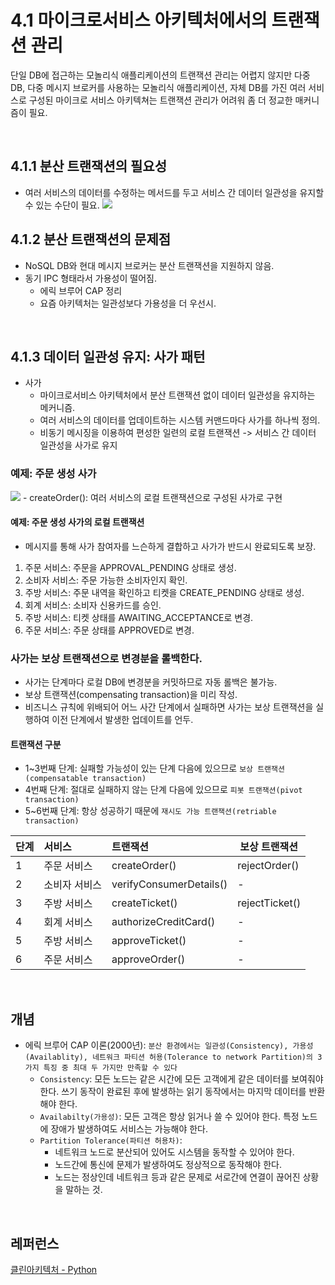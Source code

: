 # 4.1 마이크로서비스 아키텍처에서의 트랜잭션 관리

단일 DB에 접근하는 모놀리식 애플리케이션의 트랜잭션 관리는 어렵지 않지만 다중 DB, 다중 메시지 브로커를 사용하는 모놀리식 애플리케이션, 자체 DB를 가진 여러 서비스로 구성된 마이크로 서비스 아키텍쳐는 트랜잭션 관리가 어려워 좀 더 정교한 매커니즘이 필요.

<br />

## 4.1.1 분산 트랜잭션의 필요성

-   여러 서비스의 데이터를 수정하는 메서드를 두고 서비스 간 데이터 일관성을 유지할 수 있는 수단이 필요.
    <img src="https://thebook.io/img/007035/157.jpg">

## 4.1.2 분산 트랜잭션의 문제점

-   NoSQL DB와 현대 메시지 브로커는 분산 트랜잭션을 지원하지 않음.
-   동기 IPC 형태라서 가용성이 떨어짐.
    -   에릭 브루어 CAP 정리
    -   요즘 아키텍처는 일관성보다 가용성을 더 우선시.

<br />

## 4.1.3 데이터 일관성 유지: 사가 패턴

-   사가
    -   마이크로서비스 아키텍처에서 분산 트랜잭션 없이 데이터 일관성을 유지하는 메커니즘.
    -   여러 서비스의 데이터를 업데이트하는 시스템 커맨드마다 사가를 하나씩 정의.
    -   비동기 메시징을 이용하여 편성한 일련의 로컬 트랜잭션 -> 서비스 간 데이터 일관성을 사가로 유지

### 예제: 주문 생성 사가

 <img src="https://thebook.io/img/007035/159.jpg">
 - createOrder(): 여러 서비스의 로컬 트랜잭션으로 구성된 사가로 구현

#### 예제: 주문 생성 사가의 로컬 트랜잭션

-   메시지를 통해 사가 참여자를 느슨하게 결합하고 사가가 반드시 완료되도록 보장.

1. 주문 서비스: 주문을 APPROVAL_PENDING 상태로 생성.
2. 소비자 서비스: 주문 가능한 소비자인지 확인.
3. 주방 서비스: 주문 내역을 확인하고 티켓을 CREATE_PENDING 상태로 생성.
4. 회계 서비스: 소비자 신용카드를 승인.
5. 주방 서비스: 티켓 상태를 AWAITING_ACCEPTANCE로 변경.
6. 주문 서비스: 주문 상태를 APPROVED로 변경.

### 사가는 보상 트랜잭션으로 변경분을 롤백한다.

-   사가는 단계마다 로컬 DB에 변경분을 커밋하므로 자동 롤백은 불가능.
-   보상 트랜잭션(compensating transaction)을 미리 작성.
-   비즈니스 규칙에 위배되어 어느 사간 단계에서 실패하면 사가는 보상 트랜잭션을 실행하여 이전 단계에서 발생한 업데이트를 언두.

#### 트랜잭션 구분

-   1~3번째 단계: 실패할 가능성이 있는 단계 다음에 있으므로 `보상 트랜잭션(compensatable transaction)`
-   4번째 단계: 절대로 실패하지 않는 단계 다음에 있으므로 `피봇 트랜잭션(pivot transaction)`
-   5~6번째 단계: 항상 성공하기 때문에 `재시도 가능 트랜잭션(retriable transaction)`

| 단계 | 서비스        | 트랜잭션                | 보상 트랜잭션  |
| :--- | :------------ | :---------------------- | -------------- |
| 1    | 주문 서비스   | createOrder()           | rejectOrder()  |
| 2    | 소비자 서비스 | verifyConsumerDetails() | -              |
| 3    | 주방 서비스   | createTicket()          | rejectTicket() |
| 4    | 회계 서비스   | authorizeCreditCard()   | -              |
| 5    | 주방 서비스   | approveTicket()         | -              |
| 6    | 주문 서비스   | approveOrder()          | -              |

<br />

## 개념

-   에릭 브루어 CAP 이론(2000년): `분산 환경에서는 일관성(Consistency), 가용성(Availablity), 네트워크 파티션 허용(Tolerance to network Partition)의 3가지 특징 중 최대 두 가지만 만족할 수 있다`
    -   `Consistency`: 모든 노드는 같은 시간에 모든 고객에게 같은 데이터를 보여줘야 한다. 쓰기 동작이 완료된 후에 발생하는 읽기 동작에서는 마지막 데이터를 반환해야 한다.
    -   `Availabilty(가용성)`: 모든 고객은 항상 읽거나 쓸 수 있어야 한다. 특정 노드에 장애가 발생하여도 서비스는 가능해야 한다.
    -   `Partition Tolerance(파티션 허용차)`:
        -   네트워크 노드로 분산되어 있어도 시스템을 동작할 수 있어야 한다.
        -   노드간에 통신에 문제가 발생하여도 정상적으로 동작해야 한다.
        -   노드는 정상인데 네트워크 등과 같은 문제로 서로간에 연결이 끊어진 상황을 말하는 것.

<br />

## 레퍼런스

[클린아키텍처 - Python](https://velog.io/@jahoy/Python%EC%9C%BC%EB%A1%9C-%ED%81%B4%EB%A6%B0-%EC%95%84%ED%82%A4%ED%85%8D%EC%B2%98-%EC%A0%81%EC%9A%A9%ED%95%98%EA%B8%B02)
